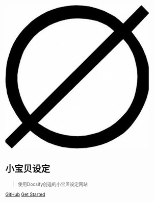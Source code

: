 ![logo](Emptyset.png)

# 小宝贝设定

> 使用Docsify创造的小宝贝设定网站

[GitHub](https://github.com/XYTxuyitao/Settings.git)
[Get Started](#quick-start)